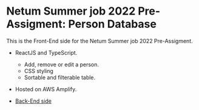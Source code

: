 # Netum Summer job 2022 Pre-Assigment: Person Database

This is the Front-End side for the Netum Summer job 2022 Pre-Assigment.

- ReactJS and TypeScript.

    - Add, remove or edit a person.
    - CSS styling
    - Sortable and filterable table.

- Hosted on AWS Amplify.

- [Back-End side](https://github.com/otsojm/NetumSummer2022_BackEnd)

